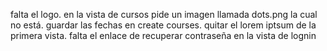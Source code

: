falta el logo.
en la vista de cursos pide un imagen llamada dots.png la cual no está.
guardar las fechas en create courses.
quitar el lorem iptsum de la primera vista.
falta el enlace de recuperar contraseña en la vista de lognin